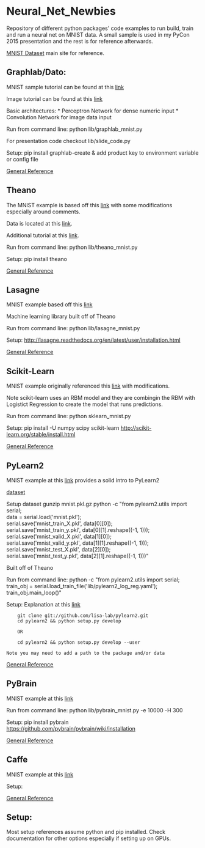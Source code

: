 Neural_Net_Newbies
==================

Repository of different python packages' code examples to run build, train and run a neural net on MNIST data. A small sample is used in my PyCon 2015 presentation and the rest is for reference afterwards.

[MNIST Dataset](http://yann.lecun.com/exdb/mnist/) main site for reference.


Graphlab/Dato:
--------
MNIST sample tutorial can be found at this [link](https://dato.com/products/create/docs/graphlab.toolkits.deeplearning.html)

Image tutorial can be found at this [link](https://dato.com/learn/gallery/notebooks/build_imagenet_deeplearning.html)

Basic architectures:
    * Perceptron Network for dense numeric input
    * Convolution Network for image data input

Run from command line:
  python lib/graphlab_mnist.py

For presentation code checkout lib/slide_code.py

Setup: pip install graphlab-create & add product key to environment variable or config file

[General Reference](https://dato.com/products/create/docs/generated/graphlab.neuralnet_classifier.NeuralNetClassifier.html)

Theano
--------

The MNIST example is based off this [link](http://deeplearning.net/tutorial/logreg.html) with some modifications especially around comments.

Data is located at this [link](http://www.iro.umontreal.ca/~lisa/deep/data/mnist/mnist.pkl.gz).

Additional tutorial at this [link](http://nbviewer.ipython.org/github/craffel/theano-tutorial/blob/master/Theano%20Tutorial.ipynb).

Run from command line:
    python lib/theano_mnist.py

Setup: 
    pip install theano

[General Reference](http://deeplearning.net/software/theano/index.html)


Lasagne 
--------
MNIST example based off this [link](https://github.com/craffel/Lasagne-tutorial/blob/master/examples/mnist.py)

Machine learning library built off of Theano

Run from command line:
  python lib/lasagne_mnist.py

Setup:
    http://lasagne.readthedocs.org/en/latest/user/installation.html

[General Reference](http://lasagne.readthedocs.org/en/latest/)


Scikit-Learn
--------

MNIST example originally referenced this [link](http://www.pyimagesearch.com/2014/06/23/applying-deep-learning-rbm-mnist-using-python/) with modifications.

Note scikit-learn uses an RBM model and they are combingin the RBM with Logistict Regression to create the model that runs predictions.

Run from command line:
    python sklearn_mnist.py

Setup:
    pip install -U numpy scipy scikit-learn
    http://scikit-learn.org/stable/install.html

[General Reference](http://scikit-learn.org/stable/modules/neural_networks.html)


PyLearn2
--------

MNIST example at this [link](https://vdumoulin.github.io/articles/extending-pylearn2/) provides a solid intro to PyLearn2

[dataset](http://deeplearning.net/data/mnist/mnist.pkl.gz)

Setup dataset 
        gunzip mnist.pkl.gz
        python -c "from pylearn2.utils import serial; \
           data = serial.load('mnist.pkl'); \
           serial.save('mnist_train_X.pkl', data[0][0]); \
           serial.save('mnist_train_y.pkl', data[0][1].reshape((-1, 1))); \
           serial.save('mnist_valid_X.pkl', data[1][0]); \
           serial.save('mnist_valid_y.pkl', data[1][1].reshape((-1, 1))); \
           serial.save('mnist_test_X.pkl', data[2][0]); \
           serial.save('mnist_test_y.pkl', data[2][1].reshape((-1, 1)))"

Built off of Theano

Run from command line:
        python -c "from pylearn2.utils import serial; \
           train_obj = serial.load_train_file('lib/pylearn2_log_reg.yaml'); \
           train_obj.main_loop()"


Setup:
Explanation at this [link](http://deeplearning.net/software/pylearn2/#download-and-installation)

        git clone git://github.com/lisa-lab/pylearn2.git
        cd pylearn2 && python setup.py develop

        OR 

        cd pylearn2 && python setup.py develop --user

    Note you may need to add a path to the package and/or data 


[General Reference](http://deeplearning.net/software/pylearn2/)


PyBrain
--------
MNIST example at this [link](http://martin-thoma.com/classify-mnist-with-pybrain/)

Run from command line:
    python lib/pybrain_mnist.py -e 10000 -H 300

Setup:
    pip install pybrain
    https://github.com/pybrain/pybrain/wiki/installation

[General Reference](http://pybrain.org/docs/)



Caffe
--------
MNIST example at this [link](?)


Setup:

[General Reference](http://tutorial.caffe.berkeleyvision.org/)

Setup:
--------
Most setup references assume python and pip installed. Check documentation for other options especially if setting up on GPUs.

